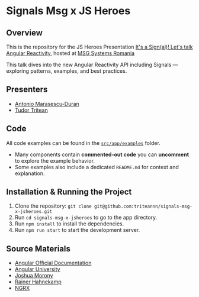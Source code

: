 # Signals Msg x JS Heroes

## Overview

This is the repository for the JS Heroes Presentation [It's a Sign(al)! Let's talk Angular Reactivity](https://www.meetup.com/jsheroes/events/307437804/?eventOrigin=group_upcoming_events), hosted at [MSG Systems Romania](https://www.msg-systems.ro/en/)

This talk dives into the new Angular Reactivity API including Signals — exploring patterns, examples, and best practices.

## Presenters

- [Antonio Marasescu-Duran](https://github.com/antonio-marasescu)
- [Tudor Tritean](https://github.com/triteannn)

## Code

All code examples can be found in the [`src/app/examples`](signals-msg-x-jsheroes/src/app/examples) folder.
- Many components contain **commented-out code** you can **uncomment** to explore the example behavior.
- Some examples also include a dedicated `README.md` for context and explanation.

## Installation & Running the Project

1. Clone the repository: `git clone git@github.com:triteannn/signals-msg-x-jsheroes.git`
2. Run `cd signals-msg-x-jsheroes` to go to the app directory.
3. Run `npm install` to install the dependencies.
4. Run `npm run start` to start the development server.

## Source Materials

- [Angular Official Documentation](https://angular.dev/overview)
- [Angular University](https://blog.angular-university.io/)
- [Joshua Morony](https://www.youtube.com/@JoshuaMorony)
- [Rainer Hahnekamp](https://www.youtube.com/@RainerHahnekamp)
- [NGRX](https://ngrx.io/)
